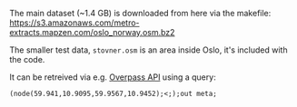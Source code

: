 
The main dataset (~1.4 GB) is downloaded from here via the makefile:
https://s3.amazonaws.com/metro-extracts.mapzen.com/oslo_norway.osm.bz2



The smaller test data, `stovner.osm` is an area inside Oslo, it's included with the code.

It can be retreived via e.g. [Overpass API](http://overpass-api.de/query_form.html) using a query:

```
(node(59.941,10.9095,59.9567,10.9452);<;);out meta; 
```
